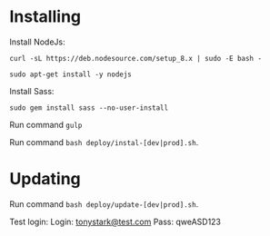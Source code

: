 # Installing

Install NodeJs:

`curl -sL https://deb.nodesource.com/setup_8.x | sudo -E bash -`

`sudo apt-get install -y nodejs`

Install Sass:

`sudo gem install sass --no-user-install`

Run command `gulp`

Run command `bash deploy/instal-[dev|prod].sh`.

# Updating
Run command `bash deploy/update-[dev|prod].sh`.

Test login:
Login: tonystark@test.com
Pass: qweASD123